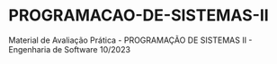 # PROGRAMACAO-DE-SISTEMAS-II
Material de Avaliação Prática - PROGRAMAÇÃO DE SISTEMAS II - Engenharia de Software 10/2023
